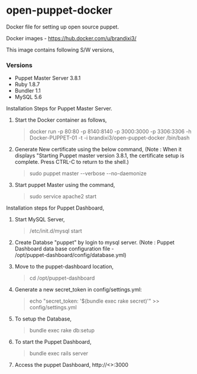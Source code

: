 # open-puppet-docker
Docker file for setting up open source puppet.

Docker images - https://hub.docker.com/u/brandixi3/

This image contains following S/W versions,

### Versions

* Puppet Master Server 3.8.1
* Ruby 1.8.7
* Bundler 1.1
* MySQL 5.6 

Installation Steps for Puppet Master Server.

1. Start the Docker container as follows,
   > docker run -p 80:80 -p 8140:8140 -p 3000:3000 -p 3306:3306 -h Docker-PUPPET-01 -t -i brandixi3/open-puppet-docker  /bin/bash

2. Generate New certificate using the below command, (Note : When it displays "Starting Puppet master version 3.8.1, the           certificate setup is complete. Press CTRL-C to return to the shell.)
   > sudo puppet master --verbose --no-daemonize

2. Start puppet Master using the command,
   > sudo service apache2 start

Installation steps for Puppet Dashboard,

1. Start MySQL Server,
   > /etc/init.d/mysql start

2. Create Databse "puppet" by login to mysql server. (Note : Puppet Dashboard data base configuration file -               
   /opt/puppet-dashboard/config/database.yml)

3. Move to the puppet-dashboard location,
   > cd /opt/puppet-dashboard

4. Generate a new secret_token in config/settings.yml: 
   > echo "secret_token: '$(bundle exec rake secret)'" >> config/settings.yml

5. To setup the Database,
   > bundle exec rake db:setup

6. To start the Puppet Dashboard,
   > bundle exec rails server

7. Access the puppet Dashboard,
   http://<<server ip>>:3000
   

